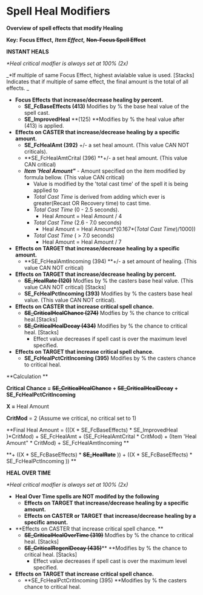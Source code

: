 # Spell Heal Modifiers



**Overview of spell effects that modify Healing**

**Key:** **Focus Effect,** _**Item Effect**_**,** ~~**Non-Focus Spell Effect**~~

**INSTANT HEALS**

_\*Heal critical modfier is always set at 100% (2x)_

_\*If multiple of same Focus Effect, highest avialable value is used. \[Stacks] Indicates that if multiple of same effect, the final amount is the total of all effects. _

* **Focus Effects** **that increase/decrease healing by percent.**
  * **SE_FcBaseEffects (413)** Modifies by % the base heal value of the spell cast.
  * **SE_ImprovedHeal** **(125) **Modifies by % the heal value after (413) is applied.
* **Effects on CASTER that increase/decrease healing by a specific amount.**
  * **SE_FcHealAmt (392)** +/- a set heal amount. (This value CAN NOT criticals).
  * **SE_FcHealAmtCrital (396) **+/- a set heal amount. (This value CAN critical)
  * _**Item 'Heal Amount"**_ - Amount specified on the item modified by formula bellow. (This value CAN critical)
    * Value is modified by the 'total cast time' of the spell it is being applied to
    * _Total Cast Time_ is derived from adding which ever is greater(Recast OR Recovery time) to cast time.
    * _Total Cast Time_ (0 - 2.5 seconds). 
      * Heal Amount = Heal Amount / 4
    * _Total Cast Time_ (2.6 - 7.0 seconds)
      * Heal Amount = Heal Amount\*(0.167\*(_Total Cast Time_)/1000))
    * _Total Cast Time_ ( > 7.0 seconds)
      * Heal Amount = Heal Amount / 7
* **Effects on TARGET that increase/decrease healing by a specific amount.**
  * **SE_FcHealAmtIncoming (394) **+/- a set amount of healing. (This value CAN NOT critical)
* **Effects on TARGET that increase/decrease healing by percent.**
  * ~~**SE_HealRate (120)**~~ Modfies by % the casters base heal value. (This value CAN NOT critical) \[Stacks]
  * **SE_FcHealPctIncoming (393)**  Modifies by % the casters base heal value. (This value CAN NOT critical).
* **Effects on CASTER that increase critical spell chance.**
  * ~~**SE_CriticalHealChance (274)**~~ Modfies by % the chance to critical heal.\[Stacks]
  * ~~**SE_CriticalHealDecay (434)**~~ Modifies by % the chance to critical heal. \[Stacks]
    * Effect value decreases if spell cast is over the maximum level specified.
* **Effects on TARGET that increase critical spell chance.**
  * **SE_FcHealPctCritIncoming (395)** Modifies by % the casters chance to critical heal.

**Calculation **

**Critical Chance = **~~**SE_CriticalHealChance**~~** + **~~**SE_CriticalHealDecay**~~** + SE_FcHealPctCritIncoming**

**X =** Heal Amount

**CritMod** = 2 (Assume we critical, no critical set to 1)

**Final Heal Amount = (((X \* SE_FcBaseEffects) \* SE_ImprovedHeal )\*CritMod) +  SE_FcHealAmt + (SE_FcHealAmtCrital \* CritMod) + (Item 'Heal Amount" \* CritMod) + SE_FcHealAmtIncoming **

**+  ((X \* SE_FcBaseEffects) \* **~~**SE_HealRate**~~** )) + ((X \* SE_FcBaseEffects) \* SE_FcHealPctIncoming )) **

**HEAL OVER TIME**

_\*Heal critical modfier is always set at 100% (2x)_

* **Heal Over Time spells are NOT modifed by the following**
  * **Effects on TARGET that increase/decrease healing by a specific amount.**
  * **Effects on CASTER or TARGET that increase/decrease healing by a specific amount.**
* **Effects on CASTER that increase critical spell chance. **
  * ~~**SE_CriticalHealOverTime (319)**~~ Modfies by % the chance to critical heal. \[Stacks]
  * ~~**SE_CriticalRegenlDecay (435)**~~** **Modifies by % the chance to critical heal. \[Stacks]
    * Effect value decreases if spell cast is over the maximum level specified.
* **Effects on TARGET that increase critical spell chance.**
  * **SE_FcHealPctCritIncoming (395) **Modifies by % the casters chance to critical heal.
